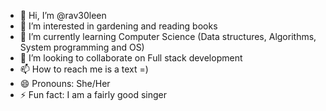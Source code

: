 - 👋 Hi, I’m @rav30leen
- 👀 I’m interested in gardening and reading books 
- 🌱 I’m currently learning Computer Science (Data structures, Algorithms, System programming and OS)
- 💞️ I’m looking to collaborate on Full stack development
- 📫 How to reach me is a text =)
- 😄 Pronouns: She/Her
- ⚡ Fun fact: I am a fairly good singer 

<!---
rav30leen/rav30leen is a ✨ special ✨ repository because its `README.md` (this file) appears on your GitHub profile.
You can click the Preview link to take a look at your changes.
--->

